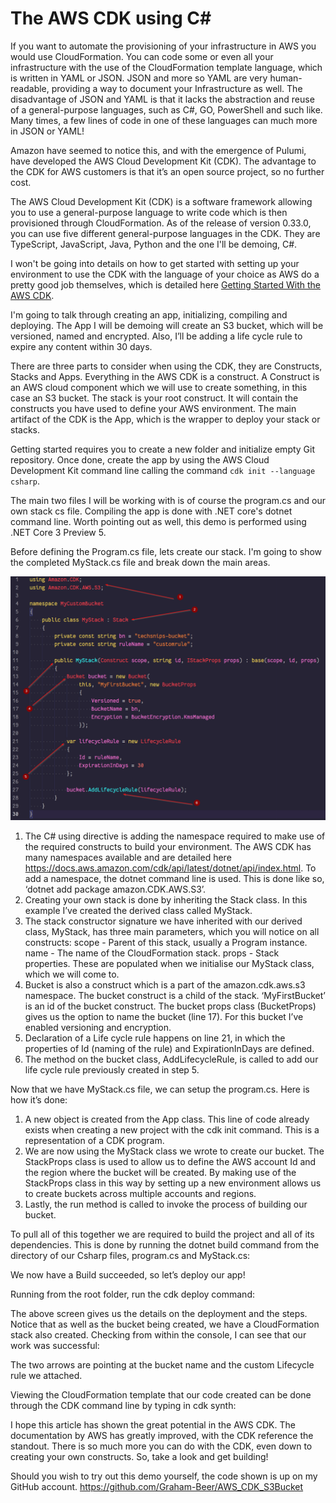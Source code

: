 # The AWS CDK using C#

If you want to automate the provisioning of your infrastructure in AWS you would use CloudFormation. You can code some or even all your infrastructure with the use of the CloudFormation template language, which is written in YAML or JSON. JSON and more so YAML are very human-readable, providing a way to document your Infrastructure as well. The disadvantage of JSON and YAML is that it lacks the abstraction and reuse of a general-purpose languages, such as C#, GO, PowerShell and such like. Many times, a few lines of code in one of these languages can much more in JSON or YAML!

Amazon have seemed to notice this, and with the emergence of Pulumi, have developed the AWS Cloud Development Kit (CDK). The advantage to the CDK for AWS customers is that it’s an open source project, so no further cost.

 The AWS Cloud Development Kit (CDK) is a software framework allowing you to use a general-purpose language to write code which is then provisioned through CloudFormation. As of the release of version 0.33.0, you can use five different general-purpose languages in the CDK. They are TypeScript, JavaScript, Java, Python and the one I'll be demoing, C#.

I won't be going into details on how to get started with setting up your environment to use the CDK with the language of your choice as AWS do a pretty good job themselves, which is detailed here [Getting Started With the AWS CDK](https://docs.aws.amazon.com/cdk/latest/guide/getting_started.html).

I'm going to talk through creating an app, initializing, compiling and deploying. The App I will be demoing will create an S3 bucket, which will be versioned, named and encrypted. Also, I’ll be adding a life cycle rule to expire any content within 30 days.

There are three parts to consider when using the CDK, they are Constructs, Stacks and Apps.
Everything in the AWS CDK is a construct. A Construct is an AWS cloud component which we will use to create something, in this case an S3 bucket.
The stack is your root construct. It will contain the constructs you have used to define your AWS environment. The main artifact of the CDK is the App, which is the wrapper to deploy your stack or stacks.

Getting started requires you to create a new folder and initialize empty Git repository. Once done, create the app by using the AWS Cloud Development Kit command line calling the command `cdk init --language csharp`.

The main two files I will be working with is of course the program.cs and our own stack cs file. Compiling the app is done with .NET core's dotnet command line. Worth pointing out as well, this demo is performed using .NET Core 3 Preview 5.

Before defining the Program.cs file, lets create our stack. I'm going to show the completed MyStack.cs file and break down the main areas.

![My Stack Broken Down](https://github.com/Graham-Beer/Graham-Beer.github.io/blob/master/images/AWS_CDK/MyStack%20broken%20down.png)



1.	The C# using directive is adding the namespace required to make use of the required constructs to build your environment. The AWS CDK has many namespaces available and are detailed here https://docs.aws.amazon.com/cdk/api/latest/dotnet/api/index.html. To add a namespace, the dotnet command line is used. This is done like so, ‘dotnet add package amazon.CDK.AWS.S3’.
2.	Creating your own stack is done by inheriting the Stack class. In this example I’ve created the derived class called MyStack.
3.	The stack constructor signature we have inherited with our derived class, MyStack, has three main parameters, which you will notice on all constructs:
    scope - Parent of this stack, usually a Program instance.
    name - The name of the CloudFormation stack.
    props - Stack properties.
These are populated when we initialise our MyStack class, which we will come to.
4.	Bucket is also a construct which is a part of the amazon.cdk.aws.s3 namespace. The bucket construct is a child of the stack. ‘MyFirstBucket’ is an id of the bucket construct. The bucket props class (BucketProps) gives us the option to name the bucket (line 17). For this bucket I’ve enabled versioning and encryption.
5.	Declaration of a Life cycle rule happens on line 21, in which the properties of Id (naming of the rule) and ExpirationInDays are defined.
6.	The method on the bucket class, AddLifecycleRule, is called to add our life cycle rule previously created in step 5.

Now that we have MyStack.cs file, we can setup the program.cs. Here is how it’s done:



1.	A new object is created from the App class. This line of code already exists when creating a new project with the cdk init command. This is a representation of a CDK program.
2.	We are now using the MyStack class we wrote to create our bucket. The StackProps class is used to allow us to define the AWS account Id and the region where the bucket will be created. By making use of the StackProps class in this way by setting up a new environment allows us to create buckets across multiple accounts and regions.
3.	Lastly, the run method is called to invoke the process of building our bucket.

To pull all of this together we are required to build the project and all of its dependencies. This is done by running the dotnet build command from the directory of our Csharp files, program.cs and MyStack.cs:



We now have a Build succeeded, so let’s deploy our app!

Running from the root folder, run the cdk deploy command:



The above screen gives us the details on the deployment and the steps. Notice that as well as the bucket being created, we have a CloudFormation stack also created.
Checking from within the console, I can see that our work was successful:



The two arrows are pointing at the bucket name and the custom Lifecycle rule we attached.

Viewing the CloudFormation template that our code created can be done through the CDK command line by typing in cdk synth:



I hope this article has shown the great potential in the AWS CDK. The documentation by AWS has greatly improved, with the CDK reference the standout. There is so much more you can do with the CDK, even down to creating your own constructs. So, take a look and get building!

Should you wish to try out this demo yourself, the code shown is up on my GitHub account.
https://github.com/Graham-Beer/AWS_CDK_S3Bucket

